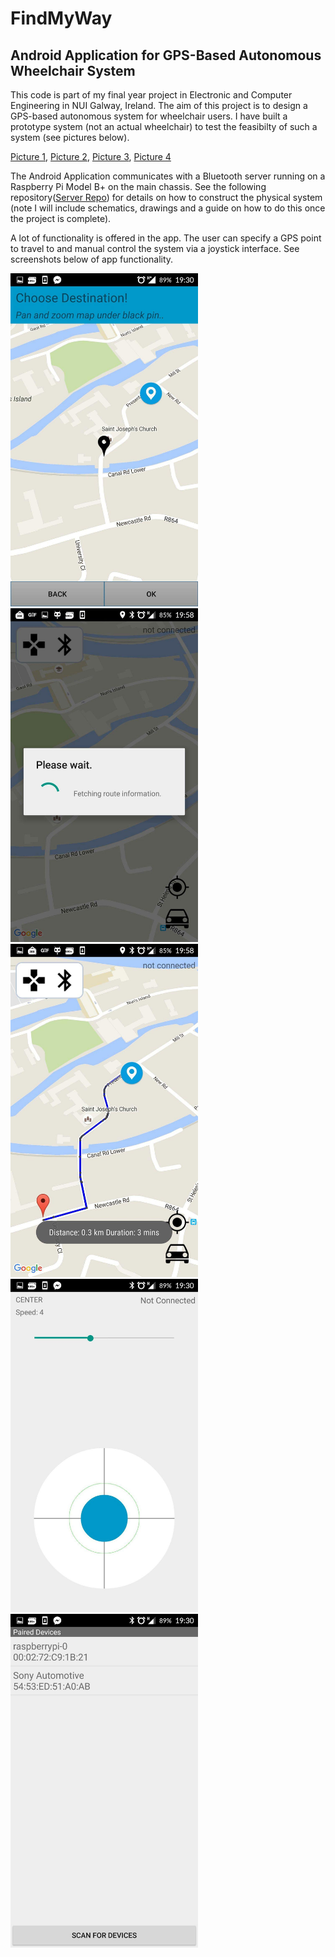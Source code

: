 # FindMyWay
Android Application for GPS-Based Autonomous Wheelchair System
-

This code is part of my final year project in Electronic and Computer Engineering in NUI Galway, Ireland. The aim of this project is to design a GPS-based autonomous system for wheelchair users. I have built a prototype system (not an actual wheelchair) to test the feasibilty of such a system (see pictures below).

[Picture 1](https://github.com/jhurl3y/wheelchair_nav/tree/master/pictures/1.jpg),
[Picture 2](https://github.com/jhurl3y/wheelchair_nav/tree/master/pictures/2.jpg),
[Picture 3](https://github.com/jhurl3y/wheelchair_nav/tree/master/pictures/3.jpg),
[Picture 4](https://github.com/jhurl3y/wheelchair_nav/tree/master/pictures/4.jpg)

The Android Application communicates with a Bluetooth server running on a Raspberry Pi Model B+ on the main chassis. See the following repository([Server Repo](https://github.com/jhurl3y/wheelchair_nav/tree/master)) for details on how to construct the physical system (note I will include schematics, drawings and a guide on how to do this once the project is complete). 

A lot of functionality is offered in the app. The user can specify a GPS point to travel to and manual control the system via a joystick interface. See screenshots below of app functionality.

<img src="/screenshots/1.jpg?raw=true" alt="alt text" width="300x">
<img src="/screenshots/2.jpg?raw=true" alt="alt text" width="300x">
<img src="/screenshots/3.jpg?raw=true" alt="alt text" width="300x">
<img src="/screenshots/4.jpg?raw=true" alt="alt text" width="300x">
<img src="/screenshots/5.jpg?raw=true" alt="alt text" width="300x">

